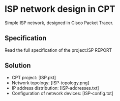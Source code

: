 #  ISP network design in CPT

Simple ISP network, designed in Cisco Packet Tracer.

## Specification

Read the full specification of the project:ISP REPORT

## Solution

- CPT project: [ISP.pkt]
- Network topology: [ISP-topology.png]
- IP address distribution: [ISP-addresses.txt]
- Configuration of network devices: [ISP-config.txt]

